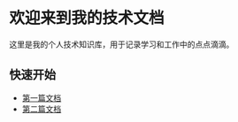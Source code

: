 # 欢迎来到我的技术文档

这里是我的个人技术知识库，用于记录学习和工作中的点点滴滴。

## 快速开始

* [第一篇文档](folder/doc1.md)
* [第二篇文档](folder/doc2.md)
